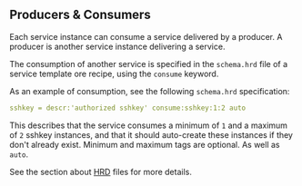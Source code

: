 ## Producers & Consumers

Each service instance can consume a service delivered by a producer. A producer is another service instance delivering a service.

The consumption of another service is specified in the `schema.hrd` file of a service template ore recipe, using the `consume` keyword.

As an example of consumption, see the following `schema.hrd` specification:

```yaml
sshkey = descr:'authorized sshkey' consume:sshkey:1:2 auto
```

This describes that the service consumes a minimum of `1` and a maximum of `2` sshkey instances, and that it should auto-create these instances if they don't already exist. Minimum and maximum tags are optional. As well as `auto`.

See the section about [HRD](../BeyondBasics/HRD.html) files for more details.
